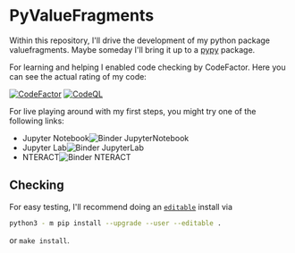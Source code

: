 # PyValueFragments

Within this repository, I'll drive the development of my python package valuefragments.
Maybe someday I'll bring it up to a [pypy](http://pypi.org) package.

For learning and helping I enabled code checking by CodeFactor.
Here you can see the actual rating of my code:

[![CodeFactor](https://www.codefactor.io/repository/github/barry1/pyvaluefragments/badge)](https://www.codefactor.io/repository/github/barry1/pyvaluefragments)
[![CodeQL](https://github.com/Barry1/PyValueFragments/actions/workflows/codeql-analysis.yml/badge.svg)](https://github.com/Barry1/PyValueFragments/actions/workflows/codeql-analysis.yml)

For live playing around with my first steps, you might try one of the following links:

- Jupyter Notebook![Binder JupyterNotebook](https://mybinder.org/badge_logo.svg)
- Jupyter Lab![Binder JupyterLab](https://mybinder.org/badge_logo.svg)
- NTERACT![Binder NTERACT](https://mybinder.org/badge_logo.svg)

## Checking

For easy testing, I'll recommend doing an [`editable`](https://pip.pypa.io/en/stable/cli/pip_install/#install-editable) install via

```bash
python3 - m pip install --upgrade --user --editable .
```

or `make install`.
